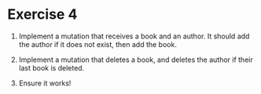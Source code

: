 # Exercise 4

1. Implement a mutation that receives a book and an author. It should add the author if it does not exist, then add the book.

2. Implement a mutation that deletes a book, and deletes the author if their last book is deleted.

3. Ensure it works!